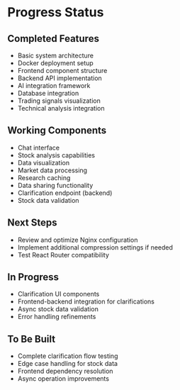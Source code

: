 # Progress Status

## Completed Features
- Basic system architecture
- Docker deployment setup
- Frontend component structure
- Backend API implementation
- AI integration framework
- Database integration
- Trading signals visualization
- Technical analysis integration

## Working Components
- Chat interface
- Stock analysis capabilities
- Data visualization
- Market data processing
- Research caching
- Data sharing functionality
- Clarification endpoint (backend)
- Stock data validation

## Next Steps
- Review and optimize Nginx configuration
- Implement additional compression settings if needed
- Test React Router compatibility

## In Progress
- Clarification UI components
- Frontend-backend integration for clarifications
- Async stock data validation
- Error handling refinements

## To Be Built
- Complete clarification flow testing
- Edge case handling for stock data
- Frontend dependency resolution
- Async operation improvements 